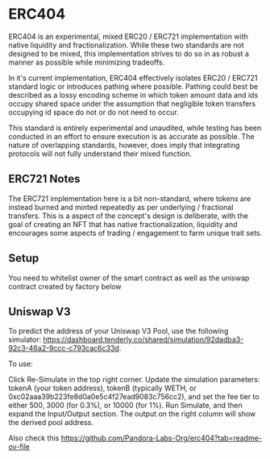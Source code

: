 # ERC404

ERC404 is an experimental, mixed ERC20 / ERC721 implementation with native liquidity and fractionalization. While these two standards are not designed to be mixed, this implementation strives to do so in as robust a manner as possible while minimizing tradeoffs.

In it's current implementation, ERC404 effectively isolates ERC20 / ERC721 standard logic or introduces pathing where possible. Pathing could best be described as a lossy encoding scheme in which token amount data and ids occupy shared space under the assumption that negligible token transfers occupying id space do not or do not need to occur.

This standard is entirely experimental and unaudited, while testing has been conducted in an effort to ensure execution is as accurate as possible. The nature of overlapping standards, however, does imply that integrating protocols will not fully understand their mixed function.

## ERC721 Notes

The ERC721 implementation here is a bit non-standard, where tokens are instead burned and minted repeatedly as per underlying / fractional transfers. This is a aspect of the concept's design is deliberate, with the goal of creating an NFT that has native fractionalization, liquidity and encourages some aspects of trading / engagement to farm unique trait sets.

## Setup

You need to whitelist owner of the smart contract as well as the uniswap contract created by factory below

## Uniswap V3

To predict the address of your Uniswap V3 Pool, use the following simulator: https://dashboard.tenderly.co/shared/simulation/92dadba3-92c3-46a2-9ccc-c793cac6c33d.

To use:

Click Re-Simulate in the top right corner.
Update the simulation parameters: tokenA (your token address), tokenB (typically WETH, or 0xc02aaa39b223fe8d0a0e5c4f27ead9083c756cc2), and set the fee tier to either 500, 3000 (for 0.3%), or 10000 (for 1%).
Run Simulate, and then expand the Input/Output section. The output on the right column will show the derived pool address.

Also check this https://github.com/Pandora-Labs-Org/erc404?tab=readme-ov-file
